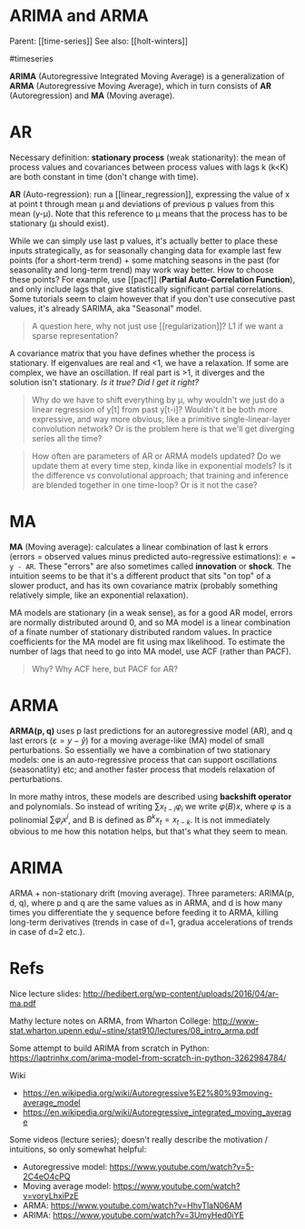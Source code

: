 # ARIMA and ARMA

Parent: [[time-series]]
See also: [[holt-winters]]

#timeseries


**ARIMA** (Autoregressive Integrated Moving Average) is a generalization of **ARMA** (Autoregressive Moving Average), which in turn consists of **AR** (Autoregression) and **MA** (Moving average).

# AR

Necessary definition: **stationary process** (weak stationarity): the mean of process values and covariances between process values with lags k (k<K) are both constant in time (don't change with time).

**AR** (Auto-regression): run a [[linear_regression]], expressing the value of x at point t through mean μ and deviations of previous p values from this mean (y-μ). Note that this reference to μ means that the process has to be stationary (μ should exist).

While we can simply use last p values, it's actually better to place these inputs strategically, as for seasonally changing data for example last few points (for a short-term trend) + some matching seasons in the past (for seasonality and long-term trend) may work way better. How to choose these points? For example, use [[pacf]] (**Partial Auto-Correlation Function**), and only include lags that give statistically significant partial correlations. Some tutorials seem to claim however that if you don't use consecutive past values, it's already SARIMA, aka "Seasonal" model.

> A question here, why not just use [[regularization]]? L1 if we want a sparse representation?

A covariance matrix that you have defines whether the process is stationary. If eigenvalues are real and <1, we have a relaxation. If some are complex, we have an oscillation. If real part is >1, it diverges and the solution isn't stationary. _Is it true? Did I get it right?_

> Why do we have to shift everything by μ, why wouldn't we just do a linear regression of y[t] from past y[t-i]? Wouldn't it be both more expressive, and way more obvious; like a primitive single-linear-layer convolution network? Or is the problem here is that we'll get diverging series all the time?

> How often are parameters of AR or ARMA models updated? Do we update them at every time step, kinda like in exponential models? Is it the difference vs convolutional approach; that training and inference are blended together in one time-loop? Or is it not the case?

# MA

**MA** (Moving average): calculates a linear combination of last k errors (errors = observed values minus predicted auto-regressive estimations): `e = y - AR`. These "errors" are also sometimes called **innovation** or **shock**. The intuition seems to be that it's a different product that sits "on top" of a slower product, and has its own covariance matrix (probably something relatively simple, like an exponential relaxation). 

MA models are stationary (in a weak sense), as for a good AR model, errors are normally distributed around 0, and so MA model is a linear combination of a finate number of stationary distributed random values. In practice coefficients for the MA model are fit using max likelihood. To estimate the number of lags that need to go into MA model, use ACF (rather than PACF).

> Why? Why ACF here, but PACF for AR?

# ARMA

**ARMA(p, q)** uses p last predictions for an autoregressive model (AR), and q last errors ($ε = y-\hat{y}$)  for a moving average-like (MA) model of small perturbations. So essentially we have a combination of two stationary models: one is an auto-regressive process that can support oscillations (seasonatlity) etc; and another faster process that models relaxation of perturbations.

In more mathy intros, these models are described using **backshift operator** and polynomials. So instead of writing $\sum x_{t-i} φ_i$  we write $φ(B)x$, where φ is a polinomial $\sum φ_i x^i$, and B is defined as $B^k x_t = x_{t-k}$. It is not immediately obvious to me how this notation helps, but that's what they seem to mean.

# ARIMA

ARMA + non-stationary drift (moving average). Three parameters: ARIMA(p, d, q), where p and q are the same values as in ARMA, and d is how many times you differentiate the y sequence before feeding it to ARMA, killing long-term derivatives (trends in case of d=1, gradua accelerations of trends in case of d=2 etc.).

# Refs

Nice lecture slides: http://hedibert.org/wp-content/uploads/2016/04/ar-ma.pdf

Mathy lecture notes on ARMA, from Wharton College: http://www-stat.wharton.upenn.edu/~stine/stat910/lectures/08_intro_arma.pdf

Some attempt to build ARIMA from scratch in Python: https://laptrinhx.com/arima-model-from-scratch-in-python-3262984784/

Wiki
* https://en.wikipedia.org/wiki/Autoregressive%E2%80%93moving-average_model	
* https://en.wikipedia.org/wiki/Autoregressive_integrated_moving_average

Some videos (lecture series); doesn't really describe the motivation / intuitions, so only somewhat helpful:
* Autoregressive model: https://www.youtube.com/watch?v=5-2C4eO4cPQ
* Moving average model: https://www.youtube.com/watch?v=voryLhxiPzE
* ARMA: https://www.youtube.com/watch?v=HhvTlaN06AM
* ARIMA: https://www.youtube.com/watch?v=3UmyHed0iYE